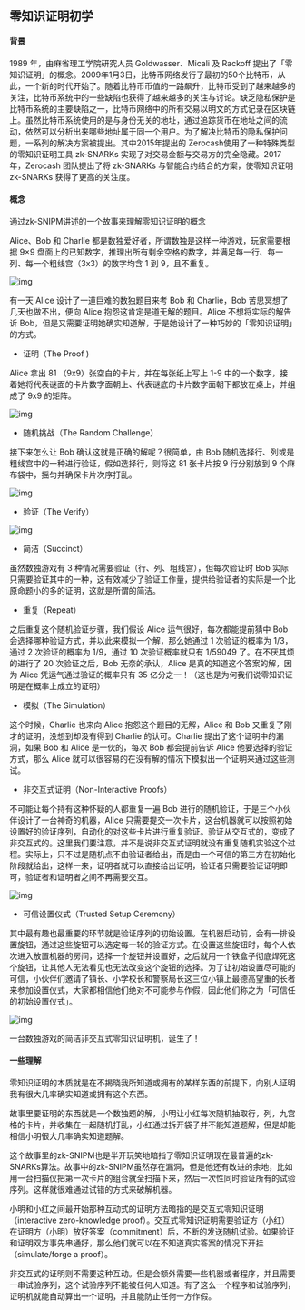 ## 零知识证明初学

#### 背景

1989 年，由麻省理工学院研究人员 Goldwasser、Micali 及 Rackoff 提出了「零知识证明」的概念。2009年1月3日，比特币网络发行了最初的50个比特币，从此，一个新的时代开始了。随着比特币币值的一路飙升，比特币受到了越来越多的关注，比特币系统中的一些缺陷也获得了越来越多的关注与讨论。缺乏隐私保护是比特币系统的主要缺陷之一，比特币网络中的所有交易以明文的方式记录在区块链上。虽然比特币系统使用的是与身份无关的地址，通过追踪货币在地址之间的流动，依然可以分析出来哪些地址属于同一个用户。为了解决比特币的隐私保护问题，一系列的解决方案被提出。其中2015年提出的 Zerocash使用了一种特殊类型的零知识证明工具 zk-SNARKs 实现了对交易金额与交易方的完全隐藏。2017 年，Zerocash 团队提出了将 zk-SNARKs 与智能合约结合的方案，使零知识证明 zk-SNARKs 获得了更高的关注度。

#### 概念

通过zk-SNIPM讲述的一个故事来理解零知识证明的概念

Alice、Bob 和 Charlie 都是数独爱好者，所谓数独是这样一种游戏，玩家需要根据 9×9 盘面上的已知数字，推理出所有剩余空格的数字，并满足每一行、每一列、每一个粗线宫（3x3）的数字均含 1 到 9，且不重复。

![img](https://z374q654zv.feishu.cn/space/api/box/stream/download/asynccode/?code=ZjFlNjkxMTA4MjU1ZmYwYzY3NzNiYjU3NWNmZDNjYjhfanNBMWVBOHE1ZlpNNnp6bWxtd2JjNW9xd0VKOExHQWlfVG9rZW46Ym94Y251eENGZzVHSDFINUlwTDlHcmFGWUpXXzE2NzU0MTUzMTM6MTY3NTQxODkxM19WNA)

有一天 Alice 设计了一道巨难的数独题目来考 Bob 和 Charlie，Bob 苦思冥想了几天也做不出，便向 Alice 抱怨这肯定是道无解的题目。Alice 不想将实际的解告诉 Bob，但是又需要证明她确实知道解，于是她设计了一种巧妙的「零知识证明」的方式。

- 证明（The Proof )

Alice 拿出 81 （9x9）张空白的卡片，并在每张纸上写上 1-9 中的一个数字，接着她将代表谜面的卡片数字面朝上、代表谜底的卡片数字面朝下都放在桌上，并组成了 9x9 的矩阵。

![img](https://z374q654zv.feishu.cn/space/api/box/stream/download/asynccode/?code=ZDY3MThkODU0ZThiNDYxZDVjOWQzYmRkNGY0NTkzMzZfZWh0RzBnOGp2c3R5MjRNR0ZMNXluRmdPWjZGcG91QWdfVG9rZW46Ym94Y25ETFpRdFFTQXE1NkZmUUVZMTN1SFFkXzE2NzU0MTUzMTM6MTY3NTQxODkxM19WNA)

- 随机挑战（The Random Challenge）

接下来怎么让 Bob 确认这就是正确的解呢？很简单，由 Bob 随机选择行、列或是粗线宫中的一种进行验证，假如选择行，则将这 81 张卡片按 9 行分别放到 9 个麻布袋中，摇匀并确保卡片次序打乱。

![img](https://z374q654zv.feishu.cn/space/api/box/stream/download/asynccode/?code=NjBjNGI3YTQzYmYxYWM0MGUyYjAwYWM0NWRiN2ZhMDdfQTlSOG00WEVNQ2N0VU1nYkxDVmlJQ3pycXhlNGpJbE9fVG9rZW46Ym94Y255OWQ0VENMUUsyTW9pdkx0OTV6Z3diXzE2NzU0MTUzMTM6MTY3NTQxODkxM19WNA)

- 验证（The Verify）

![img](https://z374q654zv.feishu.cn/space/api/box/stream/download/asynccode/?code=OGJiZTJjZmNlNmQ2YWQ2NGJiZDU3ZGNlY2UwMThmZGVfRDdFWHZvN2Q2MlIwQzhWOGxUTXh0Z2l6VnIwZklnaEJfVG9rZW46Ym94Y253TG1TcURHUDdTNzltUlNUR1ZkSlRjXzE2NzU0MTUzMTM6MTY3NTQxODkxM19WNA)

- 简洁（Succinct）

虽然数独游戏有 3 种情况需要验证（行、列、粗线宫），但每次验证时 Bob 实际只需要验证其中的一种，这有效减少了验证工作量，提供给验证者的实际是一个比原命题小的多的证明，这就是所谓的简洁。

- 重复（Repeat）

之后重复这个随机验证步骤，我们假设 Alice 运气很好，每次都能提前猜中 Bob 会选择哪种验证方式，并以此来模拟一个解，那么她通过 1 次验证的概率为 1/3，通过 2 次验证的概率为 1/9，通过 10 次验证概率就只有 1/59049 了。在不厌其烦的进行了 20 次验证之后，Bob 无奈的承认，Alice 是真的知道这个答案的解，因为 Alice 凭运气通过验证的概率只有 35 亿分之一！（这也是为何我们说零知识证明是在概率上成立的证明）

- 模拟（The Simulation）

这个时候，Charlie 也来向 Alice 抱怨这个题目的无解，Alice 和 Bob 又重复了刚才的证明，没想到却没有得到 Charlie 的认可。Charlie 提出了这个证明中的漏洞，如果 Bob 和 Alice 是一伙的，每次 Bob 都会提前告诉 Alice 他要选择的验证方式，那么 Alice 就可以很容易的在没有解的情况下模拟出一个证明来通过这些测试。

- 非交互式证明（Non-Interactive Proofs）

不可能让每个持有这种怀疑的人都重复一遍 Bob 进行的随机验证，于是三个小伙伴设计了一台神奇的机器，Alice 只需要提交一次卡片，这台机器就可以按照初始设置好的验证序列，自动化的对这些卡片进行重复验证。验证从交互式的，变成了非交互式的。这里我们要注意，并不是说非交互式证明就没有重复随机实验这个过程。实际上，只不过是随机点不由验证者给出，而是由一个可信的第三方在初始化阶段就给出，这样一来，证明者就可以直接给出证明，验证者只需要验证证明即可，验证者和证明者之间不再需要交互。

![img](https://z374q654zv.feishu.cn/space/api/box/stream/download/asynccode/?code=NDdhNzgxYmEzM2QzOTM2OGRiNWM3MjNjMGI4NTA2ODJfZXZJNFZPUm1uOGdyeEhYMGVMSE5JN3J4SmRJY2k5UWZfVG9rZW46Ym94Y253OUJHenpJbk42WUVLVUhYRHZBOWJjXzE2NzU0MTUzMTM6MTY3NTQxODkxM19WNA)

- 可信设置仪式（Trusted Setup Ceremony）

其中最有趣也最重要的环节就是验证序列的初始设置。在机器启动前，会有一排设置旋钮，通过这些旋钮可以选定每一轮的验证方式。在设置这些旋钮时，每个人依次进入放置机器的房间，选择一个旋钮并设置好，之后就用一个铁盒子彻底焊死这个旋钮，让其他人无法看见也无法改变这个旋钮的选择。为了让初始设置尽可能的可信，小伙伴们邀请了镇长、小学校长和警察局长这三位小镇上最德高望重的长者来参加设置仪式，大家都相信他们绝对不可能参与作假，因此他们称之为「可信任的初始设置仪式」。

![img](https://z374q654zv.feishu.cn/space/api/box/stream/download/asynccode/?code=NTZlYjcyNDkwZWY0NTgyNTcxYjE4YzdkODg4ZTdmMzZfaGZTc2xENFEyaGQwV1NxaHNGQmlCVjF3UllsajM1c3NfVG9rZW46Ym94Y25HQ0Fab05SWXFoQUpoeExFTGdCVzhmXzE2NzU0MTUzMTM6MTY3NTQxODkxM19WNA)

一台数独游戏的简洁非交互式零知识证明机，诞生了！

#### 一些理解

零知识证明的本质就是在不揭晓我所知道或拥有的某样东西的前提下，向别人证明我有很大几率确实知道或拥有这个东西。

故事里要证明的东西就是一个数独题的解，小明让小红每次随机抽取行，列，九宫格的卡片，并收集在一起随机打乱，小红通过拆开袋子并不能知道题解，但是却能相信小明很大几率确实知道题解。

这个故事里的zk-SNIPM也是半开玩笑地暗指了零知识证明现在最普遍的zk-SNARKs算法。故事中的zk-SNIPM虽然存在漏洞，但是他还有改进的余地，比如用一台扫描仪把第一次卡片的组合就全扫描下来，然后一次性同时验证所有的试验序列。这样就很难通过试错的方式来破解机器。

小明和小红之间最开始那种互动式的证明方法暗指的是交互式零知识证明（interactive zero-knowledge proof）。交互式零知识证明需要验证方（小红）在证明方（小明）放好答案（commitment）后，不断的发送随机试验。如果验证和证明双方事先串通好，那么他们就可以在不知道真实答案的情况下开挂（simulate/forge a proof）。

非交互式的证明则不需要这种互动。但是会额外需要一些机器或者程序，并且需要一串试验序列，这个试验序列不能被任何人知道。有了这么一个程序和试验序列，证明机就能自动算出一个证明，并且能防止任何一方作假。